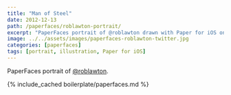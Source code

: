 ```yaml
---
title: "Man of Steel"
date: 2012-12-13
path: /paperfaces/roblawton-portrait/
excerpt: "PaperFaces portrait of @roblawton drawn with Paper for iOS on an iPad."
image: ../../assets/images/paperfaces-roblawton-twitter.jpg
categories: [paperfaces]
tags: [portrait, illustration, Paper for iOS]
---
```


PaperFaces portrait of [@roblawton](https://twitter.com/roblawton).

{% include_cached boilerplate/paperfaces.md %}
